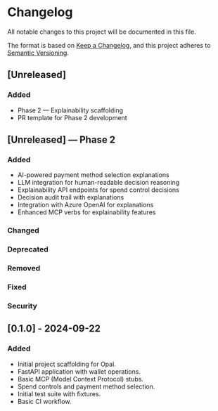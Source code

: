 # Changelog

All notable changes to this project will be documented in this file.

The format is based on [Keep a Changelog](https://keepachangelog.com/en/1.0.0/),
and this project adheres to [Semantic Versioning](https://semver.org/spec/v2.0.0.html).

## [Unreleased]

### Added
- Phase 2 — Explainability scaffolding
- PR template for Phase 2 development

## [Unreleased] — Phase 2

### Added
- AI-powered payment method selection explanations
- LLM integration for human-readable decision reasoning
- Explainability API endpoints for spend control decisions
- Decision audit trail with explanations
- Integration with Azure OpenAI for explanations
- Enhanced MCP verbs for explainability features

### Changed

### Deprecated

### Removed

### Fixed

### Security

## [0.1.0] - 2024-09-22

### Added
- Initial project scaffolding for Opal.
- FastAPI application with wallet operations.
- Basic MCP (Model Context Protocol) stubs.
- Spend controls and payment method selection.
- Initial test suite with fixtures.
- Basic CI workflow.
